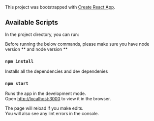This project was bootstrapped with [Create React App](https://github.com/facebook/create-react-app).

## Available Scripts

In the project directory, you can run:

Before running the below commands, please make sure you have node version ** and node version ** 
### `npm install`

Installs all the dependencies and dev dependenies

### `npm start`

Runs the app in the development mode.<br />
Open [http://localhost:3000](http://localhost:3000) to view it in the browser.

The page will reload if you make edits.<br />
You will also see any lint errors in the console.